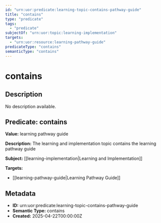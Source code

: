 ```yaml
---
id: "urn:uor:predicate:learning-topic-contains-pathway-guide"
title: "contains"
type: "predicate"
tags:
  - "predicate"
subjectOf: "urn:uor:topic:learning-implementation"
targets:
  - "urn:uor:resource:learning-pathway-guide"
predicateType: "contains"
semanticType: "contains"
---
```


# contains

## Description

No description available.

## Predicate: contains

**Value:** learning pathway guide

**Description:** The learning and implementation topic contains the learning pathway guide

**Subject:** [[learning-implementation|Learning and Implementation]]

**Targets:**

- [[learning-pathway-guide|Learning Pathway Guide]]

## Metadata

- **ID:** urn:uor:predicate:learning-topic-contains-pathway-guide
- **Semantic Type:** contains
- **Created:** 2025-04-22T00:00:00Z
